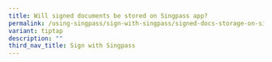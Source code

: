 ```yaml
---
title: Will signed documents be stored on Singpass app?
permalink: /using-singpass/sign-with-singpass/signed-docs-storage-on-singpass-app/
variant: tiptap
description: ""
third_nav_title: Sign with Singpass
---
```

